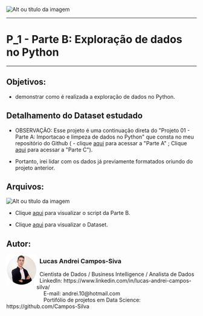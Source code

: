 ![Alt ou título da imagem](https://github.com/Campos-Silva/Projeto_02_Exploracao_de_dados_no_Python/blob/main/graficos_projeto_02.jpg)

________________________________________________________________________________________________________________________________________________


# P_1 - Parte B: Exploração de dados no Python

________________________________________________________________________________________________________________________________________________


## Objetivos:

- demonstrar como é realizada a exploração de dados no Python.

## Detalhamento do Dataset estudado

- OBSERVAÇÃO: Esse projeto é uma continuação direta do "Projeto 01 - Parte A: Importacao e limpeza de dados no Python" que consta no meu repositório do Github ( - clique [aqui](https://github.com/Campos-Silva/Projeto-01-Importacao-e-limpeza-de-dados-no-Python) para acessar a "Parte A" ; Clique [aqui](https://github.com/Campos-Silva/Projeto_01_Parte_C_Modelos_de_Machine_Learning_no_Python) para acessar a "Parte C").

- Portanto, irei lidar com os dados já previamente formatados oriundo do projeto anterior.

## Arquivos:

![Alt ou título da imagem](https://github.com/Campos-Silva/Projeto_01_Parte_A_Importacao-e-limpeza-de-dados-no-Python/blob/main/icones_v_1.png)

- Clique [aqui](https://github.com/Campos-Silva/Projeto_01_Parte_B_Exploracao_de_dados_no_Python/blob/main/Projeto_1_Parte_B_Exploracao_de_dados_no_Python.ipynb) para visualizar o script da Parte B.

- Clique [aqui](https://github.com/Campos-Silva/Projeto_02_Exploracao_de_dados_no_Python/blob/main/carros_formatado.csv) para visualizar o Dataset.
## Autor:

<img  src="https://raw.githubusercontent.com/Campos-Silva/Campos-Silva/main/perfil_lucas_andrei_campos_silva.png" width="80" alt="cognitiveclass.ai logo" align="left" /> 

### &nbsp;&nbsp;Lucas Andrei Campos-Siva

<p>
&nbsp;&nbsp;Cientista de Dados / Business Intelligence / Analista de Dados<br/>
&nbsp;&nbsp;LinkedIn: https://www.linkedin.com/in/lucas-andrei-campos-silva/<br/>
&nbsp;&nbsp;&nbsp;&nbsp;&nbsp;&nbsp;&nbsp;&nbsp;&nbsp;&nbsp;&nbsp;&nbsp;&nbsp;&nbsp;&nbsp;&nbsp;&nbsp;&nbsp;&nbsp;&nbsp;&nbsp;&nbsp;&nbsp;&nbsp;&nbsp;E-mail: andrei.10@hotmail.com<br/>
&nbsp;&nbsp;&nbsp;&nbsp;&nbsp;&nbsp;&nbsp;&nbsp;&nbsp;&nbsp;&nbsp;&nbsp;&nbsp;&nbsp;&nbsp;&nbsp;&nbsp;&nbsp;&nbsp;&nbsp;&nbsp;&nbsp;&nbsp;&nbsp;&nbsp;Portifólio de projetos em Data Science: https://github.com/Campos-Silva
</p>
